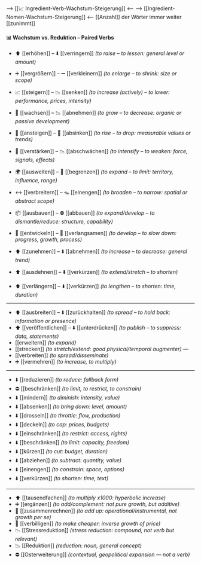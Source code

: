 --> [[📈 Ingredient-Verb-Wachstum-Steigerung]] <--
--> [[Ingredient-Nomen-Wachstum-Steigerung]] <--
[[Anzahl]] der Wörter immer weiter [[zunimmt]]

#### 📊 Wachstum vs. Reduktion – Paired Verbs
- ⬆️ [[erhöhen]] – ⬇️ [[verringern]] *(to raise – to lessen: general level or amount)*
- ➕ [[vergrößern]] – ➖ [[verkleinern]] *(to enlarge – to shrink: size or scope)*
- 📈 [[steigern]] – 📉 [[senken]] *(to increase (actively) – to lower: performance, prices, intensity)*
- 🌱 [[wachsen]] – 📉 [[abnehmen]] *(to grow – to decrease: organic or passive development)*
- 🔼 [[ansteigen]] – 🔻 [[absinken]] *(to rise – to drop: measurable values or trends)*
- 💪 [[verstärken]] – 📉  [[abschwächen]] *(to intensify – to weaken: force, signals, effects)*
- 🌍 [[ausweiten]] – 🚧 [[begrenzen]] *(to expand – to limit: territory, influence, range)*
- ↔️ [[verbreitern]] – 🪤 [[einengen]] *(to broaden – to narrow: spatial or abstract scope)*
- 📦 [[ausbauen]] – ⛔ [[abbauen]] *(to expand/develop – to dismantle/reduce: structure, capability)*
- 🔁 [[entwickeln]] – 🐌 [[verlangsamen]] *(to develop – to slow down: progress, growth, process)*

- ⬆️ [[zunehmen]] – ⬇️ [[abnehmen]] *(to increase – to decrease: general trend)*
- ⬆️ [[ausdehnen]] – ⬇️ [[verkürzen]] *(to extend/stretch – to shorten)*
- ⬆️ [[verlängern]] – ⬇️ [[verkürzen]] *(to lengthen – to shorten: time, duration)*

---

- ⬆️ [[ausbreiten]] – ⬇️ [[zurückhalten]] *(to spread – to hold back: information or presence)*
- ⬆️ [[veröffentlichen]] – ⬇️ [[unterdrücken]] *(to publish – to suppress: data, statements)*
- [[erweitern]] *(to expand)* 
- [[strecken]] *(to stretch/extend: good physical/temporal augmenter)* — 
- [[verbreiten]] *(to spread/disseminate)* 
- ➕ [[vermehren]] *(to increase, to multiply)*   

---

- ⬇️ [[reduzieren]] *(to reduce: fallback form)*
- ⛔ [[beschränken]] *(to limit, to restrict, to constrain)*
- ⬇️ [[mindern]] *(to diminish: intensity, value)*
- ⬇️ [[absenken]] *(to bring down: level, amount)*
- ⬇️ [[drosseln]] *(to throttle: flow, production)*
- ⬇️ [[deckeln]] *(to cap: prices, budgets)*
- ⬇️ [[einschränken]] *(to restrict: access, rights)*
- ⬇️ [[beschränken]] *(to limit: capacity, freedom)*
- ⬇️ [[kürzen]] *(to cut: budget, duration)*
- ⬇️ [[abziehen]] *(to subtract: quantity, value)*
- ⬇️ [[einengen]] *(to constrain: space, options)*
- ⬇️ [[verkürzen]] *(to shorten: time, text)*

---

- ⬆️ [[tausendfachen]] *(to multiply x1000: hyperbolic increase)*  
- ➕ [[ergänzen]] *(to add/complement: not pure growth, but additive)*  
- 🧾 [[zusammenrechnen]] *(to add up: operational/instrumental, not growth per se)*  
- 💸 [[verbilligen]] *(to make cheaper: inverse growth of price)*
- 📉 [[Stressreduktion]] *(stress reduction: compound, not verb but relevant)*  
- 📉 [[Reduktion]] *(reduction: noun, general concept)*
- ⛔ [[Osterweiterung]] *(contextual, geopolitical expansion — not a verb)*